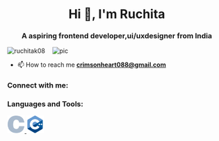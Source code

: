 <h1 align="center">Hi 👋, I'm Ruchita</h1>
<h3 align="center">A aspiring frontend developer,ui/uxdesigner from India</h3>
<img align="right" alt="pic" width="400" src=![image](https://github.com/user-attachments/assets/2efd110b-8669-435d-bcaa-48693b46b612)>


<p align="left">
<img src="https://komarev.com/ghpvc/?username=ruchitak08&label=Profile%20views&color=0e75b6&style=flat" alt="ruchitak08" /> </p>

- 📫 How to reach me **crimsonheart088@gmail.com**

<h3 align="left">Connect with me:</h3>
<p align="left">
</p>

<h3 align="left">Languages and Tools:</h3>
<p align="left"> <a href="https://www.cprogramming.com/" target="_blank" rel="noreferrer"> <img src="https://raw.githubusercontent.com/devicons/devicon/master/icons/c/c-original.svg" alt="c" width="40" height="40"/> </a> <a href="https://www.w3schools.com/cpp/" target="_blank" rel="noreferrer"> <img src="https://raw.githubusercontent.com/devicons/devicon/master/icons/cplusplus/cplusplus-original.svg" alt="cplusplus" width="40" height="40"/> </a> </p>

<!--
**RuchitaK08/RuchitaK08** is a ✨ _special_ ✨ repository because its `README.md` (this file) appears on your GitHub profile.

Here are some ideas to get you started:

- 🔭 I’m currently working on ...
- 🌱 I’m currently learning ...
- 👯 I’m looking to collaborate on ...
- 🤔 I’m looking for help with ...
- 💬 Ask me about ...
- 📫 How to reach me: ...
- 😄 Pronouns: ...
- ⚡ Fun fact: ...
-->
